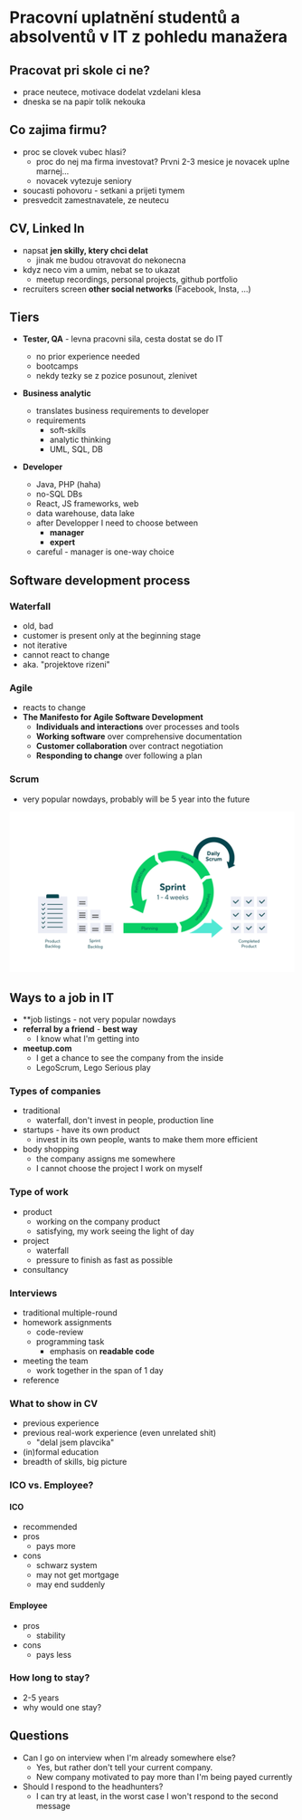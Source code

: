 # Pracovní uplatnění studentů a absolventů v IT z pohledu manažera

## Pracovat pri skole ci ne?
- prace neutece, motivace dodelat vzdelani klesa
- dneska se na papir tolik nekouka

## Co zajima firmu?
- proc se clovek vubec hlasi?
	- proc do nej ma firma investovat? Prvni 2-3 mesice je novacek uplne marnej...
	- novacek vytezuje seniory
- soucasti pohovoru - setkani a prijeti tymem
- presvedcit zamestnavatele, ze neutecu

## CV, Linked In
- napsat **jen skilly, ktery chci delat**
	- jinak me budou otravovat do nekonecna
- kdyz neco vim a umim, nebat se to ukazat
	- meetup recordings, personal projects, github portfolio
- recruiters screen **other social networks** (Facebook, Insta, ...)


## Tiers
- **Tester, QA** - levna pracovni sila, cesta dostat se do IT
	- no prior experience needed
	- bootcamps
	- nekdy tezky se z pozice posunout, zlenivet
	
- **Business analytic**
	- translates business requirements to developer
	- requirements
		- soft-skills
		- analytic thinking
		- UML, SQL, DB
	
- **Developer**
	- Java, PHP (haha)
	- no-SQL DBs
	- React, JS frameworks, web
	- data warehouse, data lake
	- after Developper I need to choose between 
		- **manager**
		- **expert**
	- careful - manager is one-way choice


## Software development process

### Waterfall
- old, bad
- customer is present only at the beginning stage
- not iterative
- cannot react to change
- aka. "projektove rizeni"


### Agile
- reacts to change
- **The Manifesto for Agile Software Development**
	- **Individuals and interactions** over processes and tools
	- **Working software** over comprehensive documentation
	- **Customer collaboration** over contract negotiation
	- **Responding to change** over following a plan
	

### Scrum
- very popular nowdays, probably will be 5 year into the future

![](img/scrum-cycle-resized.png)



## Ways to a job in IT
- **job listings - not very popular nowdays
- **referral by a friend** - **best way**
	- I know what I'm getting into
- **meetup.com**
	- I get a chance to see the company from the inside
	- LegoScrum, Lego Serious play
	
### Types of companies
- traditional
	- waterfall, don't invest in people, production line
- startups - have its own product
	- invest in its own people, wants to make them more efficient
- body shopping
	- the company assigns me somewhere
	- I cannot choose the project I work on myself
	
### Type of work
- product
	-  working on the company product 
	- satisfying, my work seeing the light of day
- project
	- waterfall
	- pressure to finish as fast as possible
- consultancy


### Interviews
- traditional multiple-round
- homework assignments
	- code-review
	- programming task
		- emphasis on **readable code**
- meeting the team
	- work together in the span of 1 day
- reference

### What to show in CV
- previous experience
- previous real-work experience (even unrelated shit)
	- "delal jsem plavcika"
- (in)formal education
- breadth of skills, big picture

### ICO vs. Employee?

#### ICO
- recommended
- pros
	- pays more
- cons
	- schwarz system
	- may not get mortgage
	- may end suddenly
	
#### Employee
- pros
	- stability
- cons
	- pays less
	

### How long to stay?
- 2-5 years
- why would one stay?


## Questions
- Can I go on interview when I'm already somewhere else?
	- Yes, but rather don't tell your current company.
	- New company motivated to pay more than I'm being payed currently
- Should I respond to the headhunters?
	- I can try at least, in the worst case I won't respond to the second message

